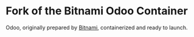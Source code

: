 # Fork of the Bitnami Odoo Container

Odoo, originally prepared by [Bitnami](https://bitnami.com), containerized and ready to launch.
